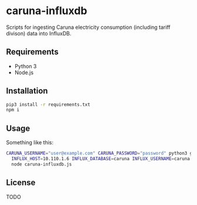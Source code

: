 # caruna-influxdb

Scripts for ingesting Caruna electricity consumption (including tariff divison) data into InfluxDB.

## Requirements

* Python 3
* Node.js

## Installation

```bash
pip3 install -r requirements.txt
npm i
```

## Usage

Something like this:

```bash
CARUNA_USERNAME="user@example.com" CARUNA_PASSWORD="password" python3 get_consumption_data.py | \
  INFLUX_HOST=10.110.1.6 INFLUX_DATABASE=caruna INFLUX_USERNAME=caruna INFLUX_PASSWORD=caruna \
  node caruna-influxdb.js
```

## License

TODO